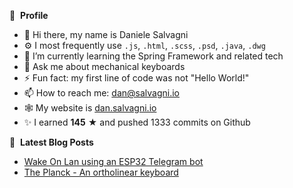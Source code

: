 👀 &nbsp;**Profile**
- 👋 Hi there, my name is Daniele Salvagni
- ⚙️ I most frequently use `.js`, `.html`, `.scss`, `.psd`, `.java`, `.dwg`
- 🌱 I’m currently learning the Spring Framework and related tech
- 💬 Ask me about mechanical keyboards
- ⚡ Fun fact: my first line of code was not "Hello World!"
- 📫 How to reach me: dan@salvagni.io
- 🕸️ My website is [dan.salvagni.io](https://dan.salvagni.io)
- ✨ I earned **145** ★ and pushed 1333 commits on Github

📕 &nbsp;**Latest Blog Posts**
- [Wake On Lan using an ESP32 Telegram bot](https://dan.salvagni.io/b/embedded-telegram-bot-for-wake-on-lan-pc)
- [The Planck - An ortholinear keyboard](https://dan.salvagni.io/b/the-planck-an-ortholinear-keyboard)
